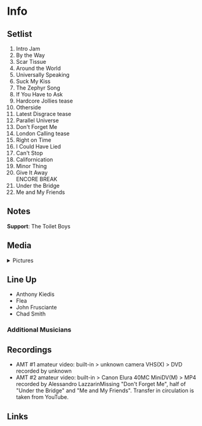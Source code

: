 # Info

## Setlist

1. Intro Jam
2. By the Way
3. Scar Tissue
4. Around the World
5. Universally Speaking
6. Suck My Kiss
7. The Zephyr Song
8. If You Have to Ask
9. Hardcore Jollies tease
10. Otherside
11. Latest Disgrace tease
12. Parallel Universe
13. Don't Forget Me
14. London Calling tease
15. Right on Time
16. I Could Have Lied
17. Can't Stop
18. Californication
19. Minor Thing
20. Give It Away
<br>ENCORE BREAK
21. Under the Bridge
22. Me and My Friends

## Notes

**Support**: The Toilet Boys

## Media 

<details>
  <summary>Pictures</summary>
  <!--<img alt="Setlist" title="Setlist" src="_.jpg" height="200" />-->
</details>

## Line Up

* Anthony Kiedis
* Flea
* John Frusciante
* Chad Smith

### Additional Musicians

## Recordings

* AMT #1 amateur video: built-in > unknown camera VHS(X) > DVD recorded by unknown
* AMT #2 amateur video: built-in > Canon Elura 40MC MiniDV(M) > MP4 recorded by Alessandro LazzarinMissing "Don't Forget Me", half of "Under the Bridge" and "Me and My Friends". Transfer in circulation is taken from YouTube.

## Links
